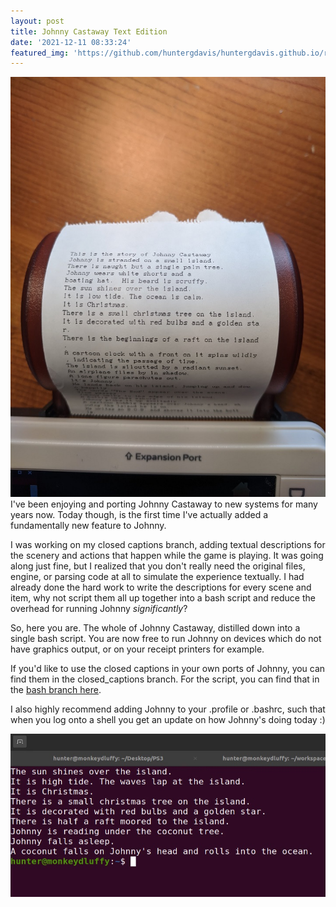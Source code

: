 ```yaml
---
layout: post
title: Johnny Castaway Text Edition 
date: '2021-12-11 08:33:24'
featured_img: 'https://github.com/huntergdavis/huntergdavis.github.io/raw/master/content/images/2021/johnny_printer.jpg'
---
```

<img src="https://github.com/huntergdavis/huntergdavis.github.io/raw/master/content/images/2021/johnny_printer.jpg" width="640">
I've been enjoying and porting Johnny Castaway to new systems for many years now.  Today though, is the first time I've actually added a fundamentally new feature to Johnny.  

I was working on my closed captions branch, adding textual descriptions for the scenery and actions that happen while the game is playing.  It was going along just fine, but I realized that you don't really need the original files, engine, or parsing code at all to simulate the experience textually.  I had already done the hard work to write the descriptions for every scene and item, why not script them all up together into a bash script and reduce the overhead for running Johnny *significantly*?

So, here you are.  The whole of Johnny Castaway, distilled down into a single bash script.  You are now free to run Johnny on devices which do not have graphics output, or on your receipt printers for example. 

If you'd like to use the closed captions in your own ports of Johnny, you can find them in the closed_captions branch.  For the script, you can find that in the [bash branch here](https://github.com/huntergdavis/jc_reborn/tree/bash). 

I also highly recommend adding Johnny to your .profile or .bashrc, such that when you log onto a shell you get an update on how Johnny's doing today :)

<img src="https://github.com/huntergdavis/huntergdavis.github.io/raw/master/content/images/2021/johnny_bash_startup.jpg" width="640">
